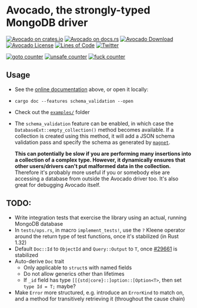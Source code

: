 # Avocado, the strongly-typed MongoDB driver

[![Avocado on crates.io](https://img.shields.io/crates/v/avocado.svg)](https://crates.io/crates/avocado)
[![Avocado on docs.rs](https://docs.rs/avocado/badge.svg)](https://docs.rs/avocado)
[![Avocado Download](https://img.shields.io/crates/d/avocado.svg)](https://crates.io/crates/avocado)
[![Avocado License](https://img.shields.io/badge/license-MIT-blue.svg)](https://github.com/H2CO3/avocado/blob/master/LICENSE.txt)
[![Lines of Code](https://tokei.rs/b1/github/H2CO3/avocado)](https://github.com/Aaronepower/tokei)
[![Twitter](https://img.shields.io/badge/twitter-@H2CO3_iOS-blue.svg?style=flat&colorB=64A5DE&label=Twitter)](http://twitter.com/H2CO3_iOS)

[![goto counter](https://img.shields.io/github/search/H2CO3/avocado/goto.svg)](https://github.com/H2CO3/avocado/search?q=goto)
[![unsafe counter](https://img.shields.io/github/search/H2CO3/avocado/unsafe.svg)](https://github.com/H2CO3/avocado/search?q=unsafe)
[![fuck counter](https://img.shields.io/github/search/H2CO3/avocado/fuck.svg)](https://github.com/H2CO3/avocado/search?q=fuck)

## Usage

* See the [online documentation](https://docs.rs/avocado) above, or open it locally:
* `cargo doc --features schema_validation --open`
* Check out the [`examples/`](https://github.com/H2CO3/avocado/blob/master/examples/) folder
* The `schema_validation` feature can be enabled, in which case the `DatabaseExt::empty_collection()` method becomes available. If a collection is created using this method, it will add a JSON schema validation pass and specify the schema as generated by [`magnet`](https://github.com/H2CO3/magnet).

    **This can potentially be slow if you are performing many insertions into a collection of a complex type. However, it dynamically ensures that other users/drivers can't put malformed data in the collection.** Therefore it's probably more useful if you or somebody else are accessing a database from outside the Avocado driver too. It's also great for debugging Avocado itself.

## TODO:

* Write integration tests that exercise the library using an actual, running MongoDB database
* In `tests/ops.rs`, in macro `implement_tests!`, use the `?` Kleene operator around the return type of test functions, once it's stabilized (in Rust 1.32)
* Default `Doc::Id` to `ObjectId` and `Query::Output` to `T`, once [#29661](https://github.com/rust-lang/rust/issues/29661) is stabilized
* Auto-derive `Doc` trait
	* Only applicable to `struct`s with named fields
	* Do not allow generics other than lifetimes
	* If `_id` field has type `[[{std|core}::]option::[Option<T>`, then set `type Id = T;` maybe?
* Make `Error` more structured, e.g. introduce an `ErrorKind` to match on, and a method for transitively retrieving it (throughout the cause chain)
